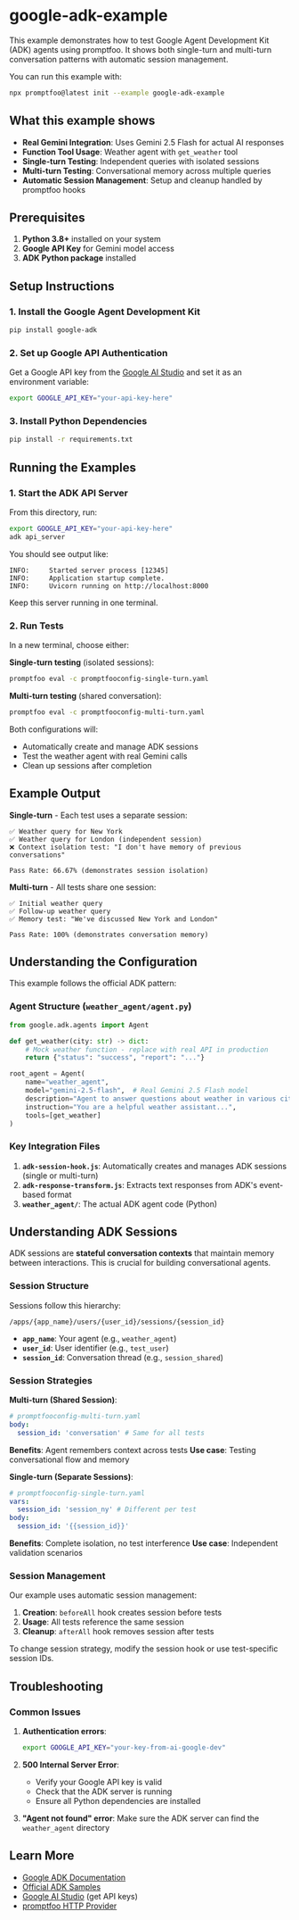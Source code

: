 # google-adk-example

This example demonstrates how to test Google Agent Development Kit (ADK) agents using promptfoo. It shows both single-turn and multi-turn conversation patterns with automatic session management.

You can run this example with:

```bash
npx promptfoo@latest init --example google-adk-example
```

## What this example shows

- **Real Gemini Integration**: Uses Gemini 2.5 Flash for actual AI responses
- **Function Tool Usage**: Weather agent with `get_weather` tool
- **Single-turn Testing**: Independent queries with isolated sessions
- **Multi-turn Testing**: Conversational memory across multiple queries
- **Automatic Session Management**: Setup and cleanup handled by promptfoo hooks

## Prerequisites

1. **Python 3.8+** installed on your system
2. **Google API Key** for Gemini model access
3. **ADK Python package** installed

## Setup Instructions

### 1. Install the Google Agent Development Kit

```bash
pip install google-adk
```

### 2. Set up Google API Authentication

Get a Google API key from the [Google AI Studio](https://ai.google.dev/) and set it as an environment variable:

```bash
export GOOGLE_API_KEY="your-api-key-here"
```

### 3. Install Python Dependencies

```bash
pip install -r requirements.txt
```

## Running the Examples

### 1. Start the ADK API Server

From this directory, run:

```bash
export GOOGLE_API_KEY="your-api-key-here"
adk api_server
```

You should see output like:

```
INFO:     Started server process [12345]
INFO:     Application startup complete.
INFO:     Uvicorn running on http://localhost:8000
```

Keep this server running in one terminal.

### 2. Run Tests

In a new terminal, choose either:

**Single-turn testing** (isolated sessions):

```bash
promptfoo eval -c promptfooconfig-single-turn.yaml
```

**Multi-turn testing** (shared conversation):

```bash
promptfoo eval -c promptfooconfig-multi-turn.yaml
```

Both configurations will:

- Automatically create and manage ADK sessions
- Test the weather agent with real Gemini calls
- Clean up sessions after completion

## Example Output

**Single-turn** - Each test uses a separate session:

```
✅ Weather query for New York
✅ Weather query for London (independent session)
❌ Context isolation test: "I don't have memory of previous conversations"

Pass Rate: 66.67% (demonstrates session isolation)
```

**Multi-turn** - All tests share one session:

```
✅ Initial weather query
✅ Follow-up weather query
✅ Memory test: "We've discussed New York and London"

Pass Rate: 100% (demonstrates conversation memory)
```

## Understanding the Configuration

This example follows the official ADK pattern:

### Agent Structure (`weather_agent/agent.py`)

```python
from google.adk.agents import Agent

def get_weather(city: str) -> dict:
    # Mock weather function - replace with real API in production
    return {"status": "success", "report": "..."}

root_agent = Agent(
    name="weather_agent",
    model="gemini-2.5-flash",  # Real Gemini 2.5 Flash model
    description="Agent to answer questions about weather in various cities",
    instruction="You are a helpful weather assistant...",
    tools=[get_weather]
)
```

### Key Integration Files

1. **`adk-session-hook.js`**: Automatically creates and manages ADK sessions (single or multi-turn)
2. **`adk-response-transform.js`**: Extracts text responses from ADK's event-based format
3. **`weather_agent/`**: The actual ADK agent code (Python)

## Understanding ADK Sessions

ADK sessions are **stateful conversation contexts** that maintain memory between interactions. This is crucial for building conversational agents.

### Session Structure

Sessions follow this hierarchy:

```
/apps/{app_name}/users/{user_id}/sessions/{session_id}
```

- **`app_name`**: Your agent (e.g., `weather_agent`)
- **`user_id`**: User identifier (e.g., `test_user`)
- **`session_id`**: Conversation thread (e.g., `session_shared`)

### Session Strategies

**Multi-turn (Shared Session)**:

```yaml
# promptfooconfig-multi-turn.yaml
body:
  session_id: 'conversation' # Same for all tests
```

**Benefits**: Agent remembers context across tests
**Use case**: Testing conversational flow and memory

**Single-turn (Separate Sessions)**:

```yaml
# promptfooconfig-single-turn.yaml
vars:
  session_id: 'session_ny' # Different per test
body:
  session_id: '{{session_id}}'
```

**Benefits**: Complete isolation, no test interference
**Use case**: Independent validation scenarios

### Session Management

Our example uses automatic session management:

1. **Creation**: `beforeAll` hook creates session before tests
2. **Usage**: All tests reference the same session
3. **Cleanup**: `afterAll` hook removes session after tests

To change session strategy, modify the session hook or use test-specific session IDs.

## Troubleshooting

### Common Issues

1. **Authentication errors**:

   ```bash
   export GOOGLE_API_KEY="your-key-from-ai-google-dev"
   ```

2. **500 Internal Server Error**:
   - Verify your Google API key is valid
   - Check that the ADK server is running
   - Ensure all Python dependencies are installed

3. **"Agent not found" error**: Make sure the ADK server can find the `weather_agent` directory

## Learn More

- [Google ADK Documentation](https://google.github.io/adk-docs/)
- [Official ADK Samples](https://github.com/google/adk-samples)
- [Google AI Studio](https://ai.google.dev/) (get API keys)
- [promptfoo HTTP Provider](https://promptfoo.dev/docs/providers/http)
